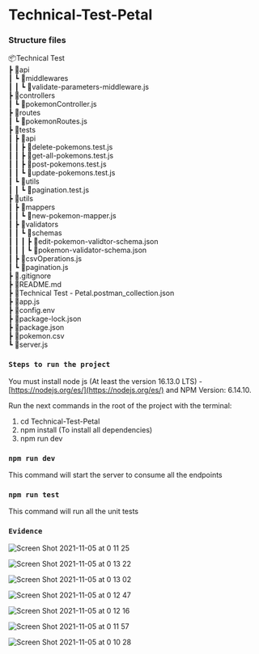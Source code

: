 # Technical-Test-Petal

### Structure files
📦Technical Test<br />
 ┣ 📂api<br />
 ┃ ┗ 📂middlewares<br />
 ┃ ┃ ┗ 📜validate-parameters-middleware.js<br />
 ┣ 📂controllers<br />
 ┃ ┗ 📜pokemonController.js<br />
 ┣ 📂routes<br />
 ┃ ┗ 📜pokemonRoutes.js<br />
 ┣ 📂tests<br />
 ┃ ┣ 📂api<br />
 ┃ ┃ ┣ 📜delete-pokemons.test.js<br />
 ┃ ┃ ┣ 📜get-all-pokemons.test.js<br />
 ┃ ┃ ┣ 📜post-pokemons.test.js<br />
 ┃ ┃ ┗ 📜update-pokemons.test.js<br />
 ┃ ┗ 📂utils<br />
 ┃ ┃ ┗ 📜pagination.test.js<br />
 ┣ 📂utils<br />
 ┃ ┣ 📂mappers<br />
 ┃ ┃ ┗ 📜new-pokemon-mapper.js<br />
 ┃ ┣ 📂validators<br />
 ┃ ┃ ┗ 📂schemas<br />
 ┃ ┃ ┃ ┣ 📜edit-pokemon-validtor-schema.json<br />
 ┃ ┃ ┃ ┗ 📜pokemon-validator-schema.json<br />
 ┃ ┣ 📜csvOperations.js<br />
 ┃ ┗ 📜pagination.js<br />
 ┣ 📜.gitignore<br />
 ┣ 📜README.md<br />
 ┣ 📜Technical Test - Petal.postman_collection.json<br />
 ┣ 📜app.js<br />
 ┣ 📜config.env<br />
 ┣ 📜package-lock.json<br />
 ┣ 📜package.json<br />
 ┣ 📜pokemon.csv<br />
 ┗ 📜server.js<br />

 ### `Steps to run the project`

You must install node js (At least the version 16.13.0 LTS) - [https://nodejs.org/es/](https://nodejs.org/es/) and NPM Version: 6.14.10.

Run the next commands in the root of the project with the terminal:

1. cd Technical-Test-Petal
2. npm install (To install all dependencies) 
3. npm run dev

### `npm run dev`
This command will start the server to consume all the endpoints

### `npm run test`
This command will run all the unit tests

### `Evidence`
![Screen Shot 2021-11-05 at 0 11 25](https://user-images.githubusercontent.com/10692925/140474047-3c23d52e-2e40-429c-aa91-5a5e64b7cf0f.png)

![Screen Shot 2021-11-05 at 0 13 22](https://user-images.githubusercontent.com/10692925/140474077-3e493708-4af4-4848-9c88-17f1dc74b45f.png)

![Screen Shot 2021-11-05 at 0 13 02](https://user-images.githubusercontent.com/10692925/140474100-75b324e4-2ae1-4736-b771-7af47555e264.png)

![Screen Shot 2021-11-05 at 0 12 47](https://user-images.githubusercontent.com/10692925/140474111-84fdfd2d-5e40-48d8-8d92-dc6ab457665a.png)

![Screen Shot 2021-11-05 at 0 12 16](https://user-images.githubusercontent.com/10692925/140474135-e91754c4-ea98-4b0c-b0fe-48175ae5bf1c.png)

![Screen Shot 2021-11-05 at 0 11 57](https://user-images.githubusercontent.com/10692925/140474191-e0b9d4b2-01ed-4054-966f-5342c938c323.png)

![Screen Shot 2021-11-05 at 0 10 28](https://user-images.githubusercontent.com/10692925/140474227-0efeb9b4-f40e-4b80-90e5-1a9231ed14ff.png)



